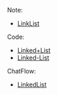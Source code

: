 Note:
* [LinkList](https://hackmd.io/@9CYR6Dt4Spaq5KQt88pXvg/H1wfxQv_B)

Code:
* [Linked+List](https://github.com/sefx5ever/SCU_DSA/blob/master/Week_1/Linked%2BList.py)
* [Linked-List](https://github.com/sefx5ever/SCU_DSA/blob/master/Week_1/Linked-List.py)

ChatFlow:
* [LinkedList](https://github.com/sefx5ever/SCU_DSA/blob/master/Week_1/Linked-List.jpg)
